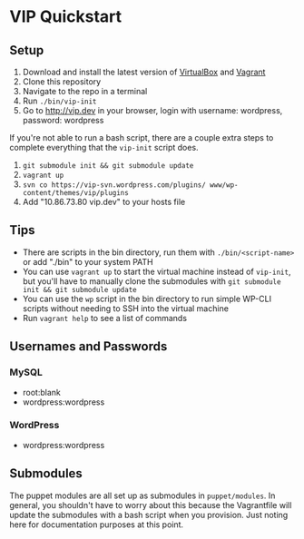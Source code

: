 # VIP Quickstart

## Setup

1. Download and install the latest version of [VirtualBox](https://www.virtualbox.org/wiki/Downloads) and [Vagrant](http://downloads.vagrantup.com/)
2. Clone this repository
3. Navigate to the repo in a terminal
4. Run `./bin/vip-init`
5. Go to http://vip.dev in your browser, login with username: wordpress, password: wordpress

If you're not able to run a bash script, there are a couple extra steps to complete everything that the `vip-init` script does.

1. `git submodule init && git submodule update`
2. `vagrant up`
3. `svn co https://vip-svn.wordpress.com/plugins/ www/wp-content/themes/vip/plugins`
4. Add "10.86.73.80 vip.dev" to your hosts file

## Tips

* There are scripts in the bin directory, run them with `./bin/<script-name>` or add "./bin" to your system PATH
* You can use `vagrant up` to start the virtual machine instead of `vip-init`, but you'll have to manually clone the submodules with `git submodule init && git submodule update`
* You can use the `wp` script in the bin directory to run simple WP-CLI scripts without needing to SSH into the virtual machine
* Run `vagrant help` to see a list of commands

## Usernames and Passwords

### MySQL
* root:blank
* wordpress:wordpress

### WordPress
* wordpress:wordpress

## Submodules

The puppet modules are all set up as submodules in `puppet/modules`. In general, you shouldn't have to worry about this because the Vagrantfile will update the submodules with a bash script when you provision. Just noting here for documentation purposes at this point.
